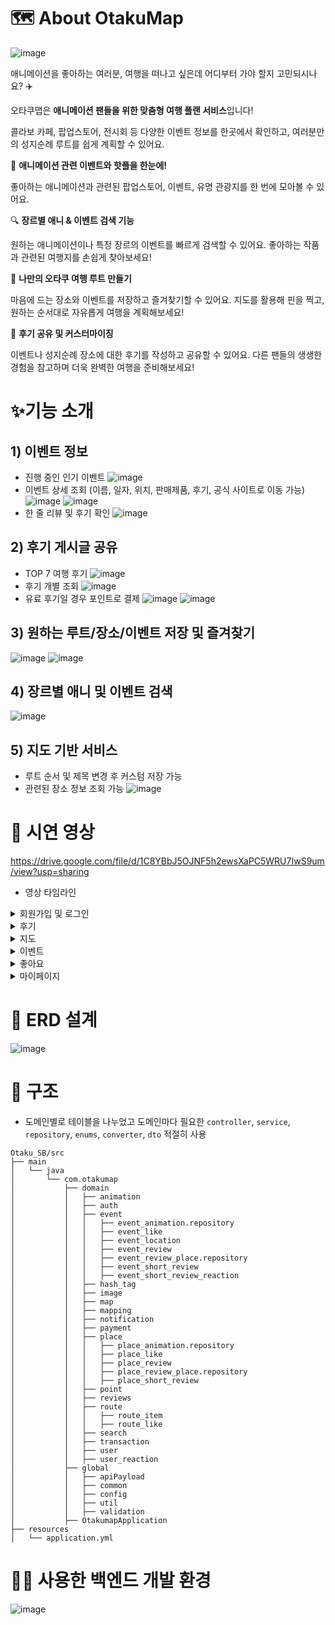# 🗺️ About OtakuMap

![image](https://github.com/user-attachments/assets/16e092a0-3b0e-4bb3-8cb4-9ed360662208)

애니메이션을 좋아하는 여러분, 여행을 떠나고 싶은데 어디부터 가야 할지 고민되시나요? ✈️

오타쿠맵은 **애니메이션 팬들을 위한 맞춤형 여행 플랜 서비스**입니다!

콜라보 카페, 팝업스토어, 전시회 등 다양한 이벤트 정보를 한곳에서 확인하고, 여러분만의 성지순례 루트를 쉽게 계획할 수 있어요.

🏮 **애니메이션 관련 이벤트와 핫플을 한눈에!**

좋아하는 애니메이션과 관련된 팝업스토어, 이벤트, 유명 관광지를 한 번에 모아볼 수 있어요.

🔍 **장르별 애니 & 이벤트 검색 기능**

원하는 애니메이션이나 특정 장르의 이벤트를 빠르게 검색할 수 있어요. 좋아하는 작품과 관련된 여행지를 손쉽게 찾아보세요!

📍 **나만의 오타쿠 여행 루트 만들기**

마음에 드는 장소와 이벤트를 저장하고 즐겨찾기할 수 있어요. 지도를 활용해 핀을 찍고, 원하는 순서대로 자유롭게 여행을 계획해보세요!

📝 **후기 공유 및 커스터마이징**

이벤트나 성지순례 장소에 대한 후기를 작성하고 공유할 수 있어요. 다른 팬들의 생생한 경험을 참고하며 더욱 완벽한 여행을 준비해보세요!

# ✨기능 소개
## 1) 이벤트 정보 
- 진행 중인 인기 이벤트
 ![image](https://github.com/user-attachments/assets/8baccc62-439c-4208-b790-cfe5701842a3)
- 이벤트 상세 조회 (이름, 일자, 위치, 판매제품, 후기, 공식 사이트로 이동 가능)
  ![image](https://github.com/user-attachments/assets/54b39392-b23d-41c1-992a-10022d39ef4d)
  ![image](https://github.com/user-attachments/assets/2cb9108d-a5f1-4c48-8fe7-9ef8c02a4e78)
- 한 줄 리뷰 및 후기 확인
  ![image](https://github.com/user-attachments/assets/dd3730f1-6e28-4fc6-9c2c-502cd38c4732)

## 2) 후기 게시글 공유
- TOP 7 여행 후기
  ![image](https://github.com/user-attachments/assets/eff30798-603b-484d-8557-c64ced7cb41e)
- 후기 개별 조회
  ![image](https://github.com/user-attachments/assets/da009289-c497-4741-80a2-2830229fdbe1)
- 유료 후기일 경우 포인트로 결제
  ![image](https://github.com/user-attachments/assets/1fb037d1-e035-4c36-b571-b1dc6be3884c)
  ![image](https://github.com/user-attachments/assets/000ac862-4054-4264-80a6-5ab70a080a0f)

## 3) 원하는 루트/장소/이벤트 저장 및 즐겨찾기
  ![image](https://github.com/user-attachments/assets/39dcfecf-7234-45db-b0f0-fbcc54bdd2e0)
  ![image](https://github.com/user-attachments/assets/fa0ba2d1-6bbd-4529-a982-3dadc47855bf)

## 4) 장르별 애니 및 이벤트 검색
  ![image](https://github.com/user-attachments/assets/38ba14f2-8541-4d60-be80-9ea93a29737e)

## 5) 지도 기반 서비스
  - 루트 순서 및 제목 변경 후 커스텀 저장 가능
  - 관련된 장소 정보 조회 가능
    ![image](https://github.com/user-attachments/assets/5febfce8-3a75-4f48-bf4a-041aa63102af)

# 🔗 시연 영상
https://drive.google.com/file/d/1C8YBbJ5OJNF5h2ewsXaPC5WRU7IwS9um/view?usp=sharing
- 영상 타임라인
<details>
  <summary>회원가입 및 로그인</summary>

  - 0:00 일반 회원가입  
  - 0:16 이메일 인증번호 받기  
  - 0:42 일반 로그인  
  - 1:00 로그아웃  
  - 1:08 카카오 로그인  
  - 1:16 구글 로그인  

</details>

<details>
  <summary>후기</summary>

  - 1:37 후기 검색  
  - 1:44 후기 화면에서 [루트 지도에서 보기]  
  - 1:48 루트 제목&순서 수정 및 장소 선택 삭제 후 저장 (커스텀 후 저장)  
  - 2:01 후기 화면에 있는 루트 그대로 저장 (일반 저장)  
  - 2:08 유료 후기일 때 화면  
  - 2:12 유료 후기 구매  

</details>

<details>
  <summary>지도</summary>

  - 2:17 저장한 장소 지도에서 보기  
  - 2:19 이벤트/작품명 검색  
  - 2:24 저장한 루트 지도에서 보기  
  - 2:35 지도에서 이벤트 `즐겨찾기`  
    - 2:37 이벤트 정보 확인하기  
  - 2:49 지도에서 명소 `즐겨찾기`  
    - 2:52 명소 정보 확인하기  
    - 3:00 한 줄 리뷰 확인 및 작성  

</details>

<details>
  <summary>이벤트</summary>

  - 3:11 장르별 애니, 진행 상황별 이벤트 검색  
  - 3:29 이벤트 확인 (기본 정보, 후기, 공식 사이트)  
  - 3:52 이벤트 저장 및 확인  

</details>

<details>
  <summary>좋아요</summary>

  - 4:09 저장한 루트 확인 (지도/후기 확인)  
  - 4:18 저장한 루트 즐겨찾기 후, 즐겨찾기 한 루트만 확인  
  - 4:25 저장한 루트 선택 삭제  
  - 4:29 저장한 장소 (즐겨찾기, 선택 삭제)  
  - 4:39 저장한 이벤트 (종류별 확인, 즐겨찾기, 선택 삭제)  

</details>

<details>
  <summary>마이페이지</summary>

  - 4:55 마이페이지  
  - 4:57 내 후기 전체 보기  
  - 5:04 이벤트 제보하기 (관리자 이메일에서 확인)  
  - 5:35 알림 설정  
  - 5:48 내 정보 수정 (닉네임, 이메일 수정)  
  - 6:08 알림 확인 (후원, 저장 등..)  
  - 6:26 후기 작성 (루트, 장소, 사진, 후기 등을 등록)  
  - 7:27 내 포인트 및 구매/수익 확인  
  - 7:36 포인트 충전 (카카오페이 결제 이용)  
  - 8:22 내 후기 전체 삭제  

</details>

# 🚀 ERD 설계 
![image](https://github.com/user-attachments/assets/f06a596b-ce2a-4677-9f43-a56952e14fde)

# 📂 구조
  - 도메인별로 테이블을 나누었고 도메인마다 필요한 `controller`, `service`, `repository`, `enums`, `converter`, `dto` 적절히 사용
```
Otaku_SB/src
├── main
│   └── java
│       └── com.otakumap
│           ├── domain
│           │   ├── animation
│           │   ├── auth
│           │   ├── event
│           │   │   ├── event_animation.repository
│           │   │   ├── event_like
│           │   │   ├── event_location
│           │   │   ├── event_review
│           │   │   ├── event_review_place.repository
│           │   │   ├── event_short_review
│           │   │   ├── event_short_review_reaction
│           │   ├── hash_tag
│           │   ├── image
│           │   ├── map
│           │   ├── mapping
│           │   ├── notification
│           │   ├── payment
│           │   ├── place
│           │   │   ├── place_animation.repository
│           │   │   ├── place_like
│           │   │   ├── place_review
│           │   │   ├── place_review_place.repository
│           │   │   ├── place_short_review
│           │   ├── point
│           │   ├── reviews
│           │   ├── route
│           │   │   ├── route_item
│           │   │   ├── route_like
│           │   ├── search
│           │   ├── transaction
│           │   ├── user
│           │   ├── user_reaction
│           ├── global
│           │   ├── apiPayload
│           │   ├── common
│           │   ├── config
│           │   ├── util
│           │   ├── validation
│           ├── OtakumapApplication
├── resources
│   └── application.yml
```

# 🧑‍💻 사용한 백엔드 개발 환경
![image](https://github.com/user-attachments/assets/4ee2cbc6-0aa5-4cbe-9c66-00ef4d6aefba)
